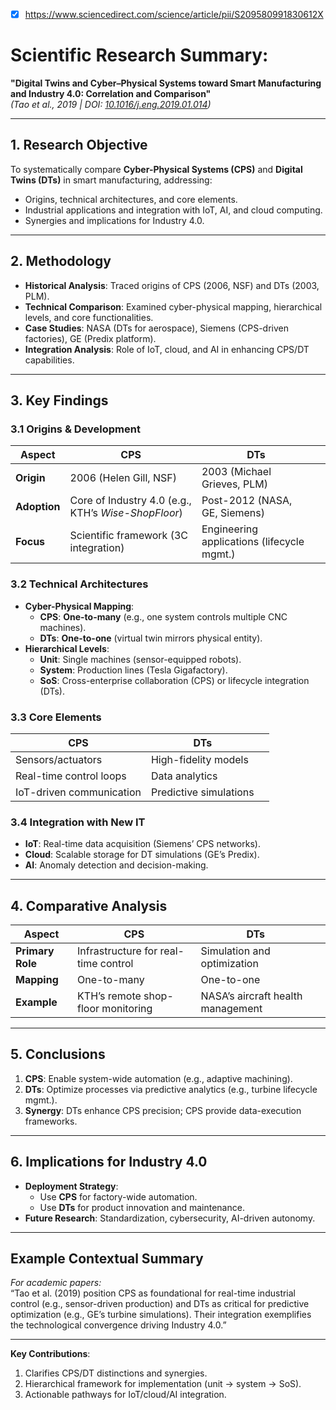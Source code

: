 - [x] https://www.sciencedirect.com/science/article/pii/S209580991830612X
# Scientific Research Summary:  
**"Digital Twins and Cyber–Physical Systems toward Smart Manufacturing and Industry 4.0: Correlation and Comparison"**  
*(Tao et al., 2019 | DOI: [10.1016/j.eng.2019.01.014](https://doi.org/10.1016/j.eng.2019.01.014))*  

---
## **1. Research Objective**  
To systematically compare **Cyber-Physical Systems (CPS)** and **Digital Twins (DTs)** in smart manufacturing, addressing:  
- Origins, technical architectures, and core elements.  
- Industrial applications and integration with IoT, AI, and cloud computing.  
- Synergies and implications for Industry 4.0.  

---
## **2. Methodology**  
- **Historical Analysis**: Traced origins of CPS (2006, NSF) and DTs (2003, PLM).  
- **Technical Comparison**: Examined cyber-physical mapping, hierarchical levels, and core functionalities.  
- **Case Studies**: NASA (DTs for aerospace), Siemens (CPS-driven factories), GE (Predix platform).  
- **Integration Analysis**: Role of IoT, cloud, and AI in enhancing CPS/DT capabilities.  

---
## **3. Key Findings**  
### **3.1 Origins & Development**  
| **Aspect**   | **CPS**                                             | **DTs**                                    |     |
| ------------ | --------------------------------------------------- | ------------------------------------------ | --- |
| **Origin**   | 2006 (Helen Gill, NSF)                              | 2003 (Michael Grieves, PLM)                |     |
| **Adoption** | Core of Industry 4.0 (e.g., KTH’s *Wise-ShopFloor*) | Post-2012 (NASA, GE, Siemens)              |     |
| **Focus**    | Scientific framework (3C integration)               | Engineering applications (lifecycle mgmt.) |     |

### **3.2 Technical Architectures**  
- **Cyber-Physical Mapping**:  
  - **CPS**: **One-to-many** (e.g., one system controls multiple CNC machines).  
  - **DTs**: **One-to-one** (virtual twin mirrors physical entity).  
- **Hierarchical Levels**:  
  - **Unit**: Single machines (sensor-equipped robots).  
  - **System**: Production lines (Tesla Gigafactory).  
  - **SoS**: Cross-enterprise collaboration (CPS) or lifecycle integration (DTs).  

### **3.3 Core Elements**  
| **CPS**                  | **DTs**                |     |
| ------------------------ | ---------------------- | --- |
| Sensors/actuators        | High-fidelity models   |     |
| Real-time control loops  | Data analytics         |     |
| IoT-driven communication | Predictive simulations |     |

### **3.4 Integration with New IT**  
- **IoT**: Real-time data acquisition (Siemens’ CPS networks).  
- **Cloud**: Scalable storage for DT simulations (GE’s Predix).  
- **AI**: Anomaly detection and decision-making.  

---

## **4. Comparative Analysis**  
| **Aspect**       | **CPS**                              | **DTs**                           |     |
| ---------------- | ------------------------------------ | --------------------------------- | --- |
| **Primary Role** | Infrastructure for real-time control | Simulation and optimization       |     |
| **Mapping**      | One-to-many                          | One-to-one                        |     |
| **Example**      | KTH’s remote shop-floor monitoring   | NASA’s aircraft health management |     |

---

## **5. Conclusions**  
1. **CPS**: Enable system-wide automation (e.g., adaptive machining).  
2. **DTs**: Optimize processes via predictive analytics (e.g., turbine lifecycle mgmt.).  
3. **Synergy**: DTs enhance CPS precision; CPS provide data-execution frameworks.  

---

## **6. Implications for Industry 4.0**  
- **Deployment Strategy**:  
  - Use **CPS** for factory-wide automation.  
  - Use **DTs** for product innovation and maintenance.  
- **Future Research**: Standardization, cybersecurity, AI-driven autonomy.  

---

## **Example Contextual Summary**  
*For academic papers:*  
“Tao et al. (2019) position CPS as foundational for real-time industrial control (e.g., sensor-driven production) and DTs as critical for predictive optimization (e.g., GE’s turbine simulations). Their integration exemplifies the technological convergence driving Industry 4.0.”  

---

**Key Contributions**:  
1. Clarifies CPS/DT distinctions and synergies.  
2. Hierarchical framework for implementation (unit → system → SoS).  
3. Actionable pathways for IoT/cloud/AI integration.  
